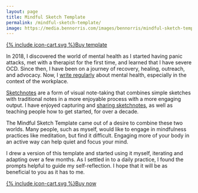 ```yaml
---
layout: page
title: Mindful Sketch Template
permalink: /mindful-sketch-template/
image: https://media.bennorris.com/images/bennorris/mindful-sketch-template.jpg
---
```


<a href="https://shop.bennorris.com/l/mindfulsketch" class="btn"><span class="icon">{% include icon-cart.svg %}</span>Buy template</a>

In 2018, I discovered the world of mental health as I started having panic attacks, met with a therapist for the first time, and learned that I have severe OCD. Since then, I have been on a journey of recovery, healing, outreach, and advocacy. Now, I [write regularly](https://bennorris.com/mental-work-health/) about mental health, especially in the context of the workplace.

[Sketchnotes](https://rohdesign.com/sketchnotes/) are a form of visual note-taking that combines simple sketches with traditional notes in a more enjoyable process with a more engaging output. I have enjoyed capturing and [sharing sketchnotes](https://bennorris.com/tags/sketchnotes/), as well as teaching people how to get started, for over a decade.

The Mindful Sketch Template came out of a desire to combine these two worlds. Many people, such as myself, would like to engage in mindfulness practices like meditation, but find it difficult. Engaging more of your body in an active way can help quiet and focus your mind.

I drew a version of this template and started using it myself, iterating and adapting over a few months. As I settled in to a daily practice, I found the prompts helpful to guide my self-reflection. I hope that it will be as beneficial to you as it has to me.

<a href="https://shop.bennorris.com/l/mindfulsketch" class="btn"><span class="icon">{% include icon-cart.svg %}</span>Buy now</a>

